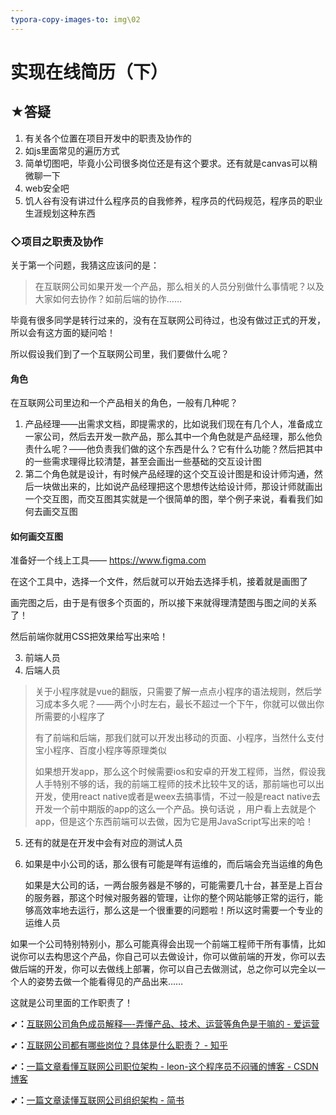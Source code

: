 ```yaml
---
typora-copy-images-to: img\02
---
```


# 实现在线简历（下）

## ★答疑

1. 有关各个位置在项目开发中的职责及协作的
2. 如js里面常见的遍历方式
3. 简单切图吧，毕竟小公司很多岗位还是有这个要求。还有就是canvas可以稍微聊一下
4. web安全吧
5. 饥人谷有没有讲过什么程序员的自我修养，程序员的代码规范，程序员的职业生涯规划这种东西

### ◇项目之职责及协作

关于第一个问题，我猜这应该问的是：

> 在互联网公司如果开发一个产品，那么相关的人员分别做什么事情呢？以及大家如何去协作？如前后端的协作……

毕竟有很多同学是转行过来的，没有在互联网公司待过，也没有做过正式的开发，所以会有这方面的疑问哈！

所以假设我们到了一个互联网公司里，我们要做什么呢？

#### 角色

在互联网公司里边和一个产品相关的角色，一般有几种呢？

1. 产品经理——出需求文档，即提需求的，比如说我们现在有几个人，准备成立一家公司，然后去开发一款产品，那么其中一个角色就是产品经理，那么他负责什么呢？——他负责我们做的这个东西是什么？它有什么功能？然后把其中的一些需求理得比较清楚，甚至会画出一些基础的交互设计图
2. 第二个角色就是设计，有时候产品经理的这个交互设计图是和设计师沟通，然后一块做出来的，比如说产品经理把这个思想传达给设计师，那设计师就画出一个交互图，而交互图其实就是一个很简单的图，举个例子来说，看看我们如何去画交互图

#### 如何画交互图

准备好一个线上工具—— <https://www.figma.com>

在这个工具中，选择一个文件，然后就可以开始去选择手机，接着就是画图了

画完图之后，由于是有很多个页面的，所以接下来就得理清楚图与图之间的关系了！

然后前端你就用CSS把效果给写出来哈！

3. 前端人员
4. 后端人员

> 关于小程序就是vue的翻版，只需要了解一点点小程序的语法规则，然后学习成本多久呢？——两个小时左右，最长不超过一个下午，你就可以做出你所需要的小程序了
>
> 有了前端和后端，那我们就可以开发出移动的页面、小程序，当然什么支付宝小程序、百度小程序等原理类似
>
> 如果想开发app，那么这个时候需要ios和安卓的开发工程师，当然，假设我人手特别不够的话，我的前端工程师的技术比较牛叉的话，那前端也可以出开发，使用react native或者是weex去搞事情，不过一般是react native去开发一个前中期版的app的这么一个产品。换句话说 ，用户看上去就是个app，但是这个东西前端可以去做，因为它是用JavaScript写出来的哈！

5. 还有的就是在开发中会有对应的测试人员

6. 如果是中小公司的话，那么很有可能是咩有运维的，而后端会充当运维的角色

   如果是大公司的话，一两台服务器是不够的，可能需要几十台，甚至是上百台的服务器，那这个时候对服务器的管理，让你的整个网站能够正常的运行，能够高效率地去运行，那么这是一个很重要的问题啦！所以这时需要一个专业的运维人员

如果一个公司特别特别小，那么可能真得会出现一个前端工程师干所有事情，比如说你可以去构思这个产品，你自己可以去做设计，你可以做前端的开发，你可以去做后端的开发，你可以去做线上部署，你可以自己去做测试，总之你可以完全以一个人的姿势去做一个能看得见的产品出来……

这就是公司里面的工作职责了！

**➹：**[互联网公司角色成员解释—-弄懂产品、技术、运营等角色是干嘛的 - 爱运营](http://www.iyunying.org/yunying/yyjc/134871.html)

**➹：**[互联网公司都有哪些岗位？具体是什么职责？ - 知乎](https://www.zhihu.com/question/26755083)

**➹：**[一篇文章看懂互联网公司职位架构 - leon-这个程序员不闷骚的博客 - CSDN博客](https://blog.csdn.net/u011627980/article/details/50765371)

**➹：**[一篇文章读懂互联网公司组织架构 - 简书](https://www.jianshu.com/p/671c876e74ef)





